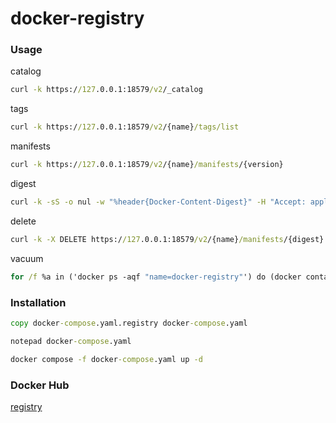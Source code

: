 # docker-registry

### Usage

catalog

```cmd
curl -k https://127.0.0.1:18579/v2/_catalog
```

tags

```cmd
curl -k https://127.0.0.1:18579/v2/{name}/tags/list
```

manifests

```cmd
curl -k https://127.0.0.1:18579/v2/{name}/manifests/{version}
```

digest

```cmd
curl -k -sS -o nul -w "%header{Docker-Content-Digest}" -H "Accept: application/vnd.docker.distribution.manifest.v2+json" https://127.0.0.1:18579/v2/{name}/manifests/{version}
```

delete

```cmd
curl -k -X DELETE https://127.0.0.1:18579/v2/{name}/manifests/{digest}
```

vacuum

```cmd
for /f %a in ('docker ps -aqf "name=docker-registry"') do (docker container exec -it %a registry garbage-collect -m /etc/docker/registry/config.yml)
```

### Installation

```cmd
copy docker-compose.yaml.registry docker-compose.yaml
```

```cmd
notepad docker-compose.yaml
```

```cmd
docker compose -f docker-compose.yaml up -d
```

### Docker Hub

[registry](https://hub.docker.com/_/registry)
